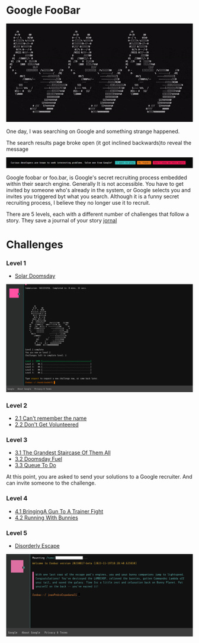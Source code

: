 # Google FooBar

![Finish Bunnies](./utils/hopping_bunnies.gif "Foobar Triggered")


One day, I was searching on Google and something strange happened.

The search results page broke open (it got inclined backwards)to reveal the message


![Foobar Triggered](./utils/foobar-triggered.png "Foobar Triggered")


Google foobar or foo.bar, is Google's secret recruiting process embedded within their search engine. Generally It is not accessible.
You have to get invited by someone who's already in the system, or Google selects you and invites you triggered byt what you search.
Although it is a funny secret recruiting process, I believe they no longer use it to recruit. 


There are 5 levels, each with a different number of challenges that follow a story.
They save a journal of your story [jornal](./journal.md)

# Challenges 
### Level 1
- [Solar Doomsday](./level-1/1.0-solar-doomsday/problem.md)

![first_level](./utils/first_level.png "First level")


### Level 2
- [2.1 Can't remember the name](./level-2/2.1/problem.md)
- [2.2 Don't Get Volunteered](./level-2/2.2-dont-get-volunteered/problem.md)

### Level 3
- [3.1 The Grandest Staircase Of Them All](level-3/3.1-the-grandest-staircase-of-them-all/problem.md)
- [3.2 Doomsday Fuel](./level-3/3.2-doomsday-fuel/problem.md)
- [3.3 Queue To Do](level-3/3.3-queue-to-do/problem.md)

At this point, you are asked to send your solutions to a Google recruiter.
And can invite someone to the challenge.

### Level 4
- [4.1 BringingA Gun To A Trainer Fight](./level-4/4.1-bringing-a-gun-to-a-trainer-fight/problem.md)
- [4.2 Running With Bunnies](./level-4/4.2-running-with-bunnies/problem.md)

### Level 5
- [Disorderly Escape](./level-5/5.1-disorderly-escape/problem.md)


![end msg](./utils/end_msg.png "End msg Triggered")

